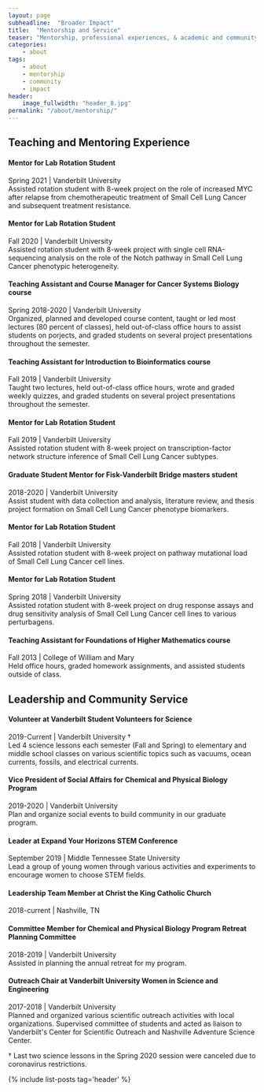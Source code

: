 ```yaml
---
layout: page
subheadline:  "Broader Impact"
title:  "Mentorship and Service"
teaser: "Mentorship, professional experiences, & academic and community service."
categories:
    - about
tags:
    - about
    - mentorship
    - community
    - impact
header:
    image_fullwidth: "header_8.jpg"
permalink: "/about/mentorship/"
---
```


## Teaching and Mentoring Experience

#### Mentor for Lab Rotation Student
Spring 2021 | 
Vanderbilt University \
Assisted rotation student with 8-week project on the role of increased MYC after relapse from chemotherapeutic treatment of Small Cell Lung Cancer and subsequent treatment resistance.

#### Mentor for Lab Rotation Student
Fall 2020 | 
Vanderbilt University \
Assisted rotation student with 8-week project with single cell RNA-sequencing analysis on the role of the Notch pathway in Small Cell Lung Cancer phenotypic heterogeneity.

#### Teaching Assistant and Course Manager for Cancer Systems Biology course
Spring 2018-2020 | 
Vanderbilt University \
Organized, planned and developed course content, taught or led most lectures (80 percent of classes), held out-of-class office hours to assist students on porjects, and graded students on several project presentations throughout the semester.

#### Teaching Assistant for Introduction to Bioinformatics course
Fall 2019 | Vanderbilt University \
Taught two lectures, held out-of-class office hours, wrote and graded weekly quizzes, and graded students on several project presentations throughout the semester.

#### Mentor for Lab Rotation Student
Fall 2019 | 
Vanderbilt University \
Assisted rotation student with 8-week project on transcription-factor network structure inference of Small Cell Lung Cancer subtypes.

#### Graduate Student Mentor for Fisk-Vanderbilt Bridge masters student
2018-2020 |  Vanderbilt University \
Assist student with data collection and analysis, literature review, and thesis project formation on Small Cell Lung Cancer phenotype biomarkers.

#### Mentor for Lab Rotation Student
Fall 2018 | 
Vanderbilt University \
Assisted rotation student with 8-week project on pathway mutational load of Small Cell Lung Cancer cell lines.

#### Mentor for Lab Rotation Student
Spring 2018 | 
Vanderbilt University \
Assisted rotation student with 8-week project on drug response assays and drug sensitivity analysis of Small Cell Lung Cancer cell lines to various perturbagens.

#### Teaching Assistant for Foundations of Higher Mathematics course
Fall 2013 |  College of William and Mary \
Held office hours, graded homework assignments, and assisted students outside of class.

## Leadership and Community Service

#### Volunteer at Vanderbilt Student Volunteers for Science
2019-Current |  Vanderbilt University † \
Led 4 science lessons each semester (Fall and Spring) to elementary and middle school classes on various scientific topics such as vacuums, ocean currents, fossils, and electrical currents.

#### Vice President of Social Affairs for Chemical and Physical Biology Program
2019-2020 |  Vanderbilt University \
Plan and organize social events to build community in our graduate program.

#### Leader at Expand Your Horizons STEM Conference
September 2019 | 
 Middle Tennessee State University \
 Lead a group of young women through various activities and experiments to encourage women to choose STEM fields.

#### Leadership Team Member at Christ the King Catholic Church
2018-current | Nashville, TN

#### Committee Member for Chemical and Physical Biology Program Retreat Planning Committee
2018-2019 | 
 Vanderbilt University \
 Assisted in planning the annual retreat for my program.

#### Outreach Chair at Vanderbilt University Women in Science and Engineering 
2017-2018 | Vanderbilt University \
Planned and organized various scientific outreach activities with local organizations. Supervised committee of students and acted as liaison to Vanderbilt's Center for Scientific Outreach and Nashville Adventure Science Center.

† Last two science lessons in the Spring 2020 session were canceled due
to coronavirus restrictions.


{% include list-posts tag='header' %}

